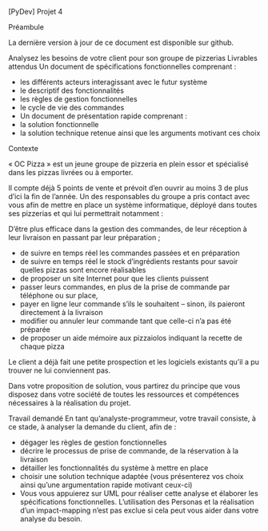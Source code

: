 [PyDev] Projet 4

Préambule

La dernière version à jour de ce document est disponible sur github.

Analysez les besoins de votre client pour son groupe de pizzerias
Livrables attendus
Un document de spécifications fonctionnelles comprenant :
- les différents acteurs interagissant avec le futur système
- le descriptif des fonctionnalités
- les règles de gestion fonctionnelles
- le cycle de vie des commandes
- Un document de présentation rapide comprenant :
- la solution fonctionnelle
- la solution technique retenue ainsi que les arguments motivant ces choix

Contexte

« OC Pizza » est un jeune groupe de pizzeria en plein essor et spécialisé dans les pizzas livrées ou à emporter. 

Il compte déjà 5 points de vente et prévoit d’en ouvrir au moins 3 de plus d’ici la fin de l’année. Un des responsables du groupe a pris contact avec vous afin de mettre en place un système informatique, déployé dans toutes ses pizzerias et qui lui permettrait notamment :

D’être plus efficace dans la gestion des commandes, de leur réception à leur livraison en passant par leur préparation ;

- de suivre en temps réel les commandes passées et en préparation
- de suivre en temps réel le stock d’ingrédients restants pour savoir quelles pizzas sont encore réalisables 
- de proposer un site Internet pour que les clients puissent
- passer leurs commandes, en plus de la prise de commande par téléphone ou sur place,
- payer en ligne leur commande s’ils le souhaitent – sinon, ils paieront directement à la livraison
- modifier ou annuler leur commande tant que celle-ci n’a pas été préparée
- de proposer un aide mémoire aux pizzaiolos indiquant la recette de chaque pizza

Le client a déjà fait une petite prospection et les logiciels existants qu’il a pu trouver ne lui conviennent pas.

Dans votre proposition de solution, vous partirez du principe que vous disposez dans votre société de toutes les ressources et compétences nécessaires à la réalisation du projet.

Travail demandé
En tant qu’analyste-programmeur, votre travail consiste, à ce stade, à analyser la demande du client, afin de :

- dégager les règles de gestion fonctionnelles
- décrire le processus de prise de commande, de la réservation à la livraison
- détailler les fonctionnalités du système à mettre en place
- choisir une solution technique adaptée (vous présenterez vos choix ainsi qu’une argumentation rapide motivant ceux-ci)
- Vous vous appuierez sur UML pour réaliser cette analyse et élaborer les spécifications fonctionnelles. L’utilisation des Personas et la réalisation d’un impact-mapping n’est pas exclue si cela peut vous aider dans votre analyse du besoin.
